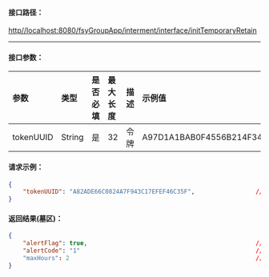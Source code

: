 #### 接口**路径：**

[http//localhost:8080/fsyGroupApp/interment/interface/initTemporaryRetain](http:8080/fsyGroupApp/common/interface/appIndex)

---

#### 接口参数：

| 参数 | 类型 | 是否必填 | 最大长度 | 描述 | 示例值 |
| :--- | :--- | :--- | :--- | :--- | :--- |
| tokenUUID | String | 是 | 32 | 令牌 | A97D1A1BAB0F4556B214F34B9699F827 |

#### 请求示例：

```json
{
    "tokenUUID": "A82ADE66C0824A7F943C17EFEF46C35F",                 //令牌
}
```

#### 返回结果\(墓区\)：

```json
{
    "alertFlag": true,                                               //成功标识
    "alertCode": "1"                                                 //成功编码
    "maxHours": 2                                                    //暂时保留最大时间
}
```





